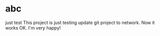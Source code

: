 abc
===

just test
 This project is just testing update git project to network.
 Now it works OK. 
 I'm very happy!
 
